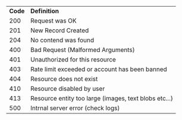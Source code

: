 <table>
  <tr>
  <td><b>Code</b></td>
  <td><b>Definition</b></td>
  </tr>
  <tr>
  <td>200</td>
  <td>Request was OK</td>
  </tr>
  <tr>
  <td>201</td>
  <td>New Record Created</td>
  </tr>
  <tr>
  <td>204</td>
  <td>No contend was found</td>
  </tr>
  <tr>
  <td>400</td>
  <td>Bad Request (Malformed Arguments)</td>
  </tr>
  <tr>
  <td>401</td>
  <td>Unauthorized for this resource</td>
  </tr>
  <tr>
  <td>403</td>
  <td>Rate limit exceeded or account has been banned</td>
  </tr>
  <tr>
  <td>404</td>
  <td>Resource does not exist</td>
  </tr>
  <tr>
  <td>410</td>
  <td>Resource disabled by user</td>
  </tr>
  <tr>
  <td>413</td>
  <td>Resource entity too large (images, text blobs etc...)</td>
  </tr>
  <tr>
  <td>500</td>
  <td>Intrnal  server error (check logs)</td>
  </tr>
</table>
